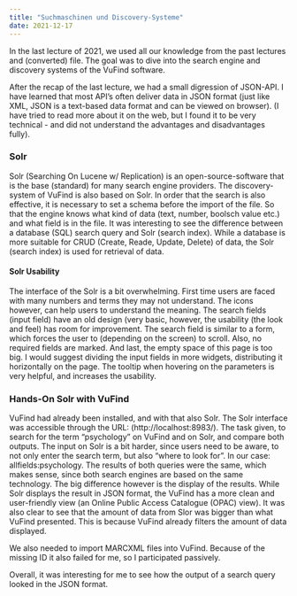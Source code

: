```yaml
---
title: "Suchmaschinen und Discovery-Systeme"
date: 2021-12-17
---
```


In the last lecture of 2021, we used all our knowledge from the past lectures and (converted) file. The goal was to dive into the search engine and discovery systems of the VuFind software. 

After the recap of the last lecture, we had a small digression of JSON-API. I have learned that most API’s often deliver data in JSON format (just like XML, JSON is a text-based data format and can be viewed on browser). (I have tried to read more about it on the web, but I found it to be very technical - and did not understand the advantages and disadvantages fully). 

### Solr
Solr (Searching On Lucene w/ Replication) is an open-source-software that is the base (standard) for many search engine providers. The discovery-system of VuFind is also based on Solr. In order that the search is also effective, it is necessary to set a schema before the import of the file. So that the engine knows what kind of data (text, number, boolsch value etc.) and what field is in the file. 
It was interesting to see the difference between a database (SQL) search query and Solr (search index). While a database is more suitable for CRUD (Create, Reade, Update, Delete) of data, the Solr (search index) is used for retrieval of data. 

#### Solr Usability 
The interface of the Solr is a bit overwhelming. First time users are faced with many numbers and terms they may not understand. The icons however, can help users to understand the meaning. 
The search fields (input field) have an old design (very basic, however, the usability (the look and feel) has room for improvement. The search field is similar to a form, which forces the user to (depending on the screen) to scroll. Also, no required fields are marked. And last, the empty space of this page is too big. I would suggest dividing the input fields in more widgets, distributing it horizontally on the page. The tooltip when hovering on the parameters is very helpful, and increases the usability. 

### Hands-On Solr with VuFind
VuFind had already been installed, and with that also Solr. The Solr interface was accessible through the URL: (http://localhost:8983/). The task given,  to search for the term “psychology” on VuFind and on Solr, and compare both outputs. The input on Solr is a bit harder, since users need to be aware, to not only enter the search term, but also “where to look for”. In our case: allfields:psychology. The results of both queries were the same, which makes sense, since both search engines are based on the same technology. The big difference however is the display of the results. While Solr displays the result in JSON format, the VuFind has a more clean and user-friendly view (an Online Public Access Catalogue (OPAC) view). It was also clear to see that the amount of data from Slor was bigger than what VuFind presented. This is because VuFind already filters the amount of data displayed. 

We also needed to import MARCXML files into VuFind. Because of the missing ID it also failed for me, so I participated passively. 

Overall, it was interesting for me to see how the output of a search query looked in the JSON format. 


